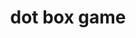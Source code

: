 ---
layout: page
title: dot box game
description: A dot box game
img: assets/img/dotbox.jpg
redirect: https://github.com/zk2487/Dot_Box
importance: 2
category: fun
---